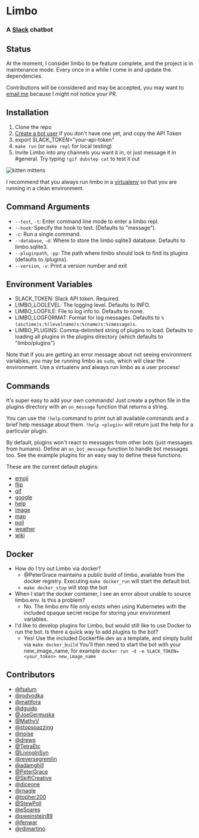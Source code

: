 # Limbo

### A [Slack](https://slack.com/) chatbot

## Status

At the moment, I consider limbo to be feature complete, and the project is in maintenance mode. Every once in a while I come in and update the dependencies.

Contributions will be considered and may be accepted, you may want to [email me](bill@billmill.org) because I might not notice your PR.

## Installation

1. Clone the repo
2. [Create a bot user](https://my.slack.com/services/new/bot) if you don't have one yet, and copy the API Token
3. export SLACK_TOKEN="your-api-token"
4. `make run` (or `make repl` for local testing)
5. Invite Limbo into any channels you want it in, or just message it in #general. Try typing `!gif dubstep cat` to test it out

![kitten mittens](http://i.imgur.com/xhmD6QO.png)

I recommend that you always run limbo in a [virtualenv](http://docs.python-guide.org/en/latest/dev/virtualenvs/) so that you are running in a clean environment.

## Command Arguments

- `--test`, `-t`: Enter command line mode to enter a limbo repl.
- `--hook`: Specify the hook to test. (Defaults to "message").
- `-c`: Run a single command.
- `--database`, `-d`: Where to store the limbo sqlite3 database. Defaults to limbo.sqlite3.
- `--pluginpath`, `-pp`: The path where limbo should look to find its plugins (defaults to /plugins).
- `--version`, `-v`: Print a version number and exit

## Environment Variables

- SLACK_TOKEN: Slack API token. Required.
- LIMBO_LOGLEVEL: The logging level. Defaults to INFO.
- LIMBO_LOGFILE: File to log info to. Defaults to none.
- LIMBO_LOGFORMAT: Format for log messages. Defaults to `%(asctime)s:%(levelname)s:%(name)s:%(message)s`.
- LIMBO_PLUGINS: Comma-delimited string of plugins to load. Defaults to loading all plugins in the plugins directory (which defaults to "limbo/plugins")

Note that if you are getting an error message about not seeing environment variables, you may be running limbo as `sudo`, which will clear the environment. Use a virtualenv and always run limbo as a user process!

## Commands

It's super easy to add your own commands! Just create a python file in the plugins directory with an `on_message` function that returns a string.

You can use the `!help` command to print out all available commands and a brief help message about them. `!help <plugin>` will return just the help for a particular plugin.

By default, plugins won't react to messages from other bots (just messages from humans). Define an `on_bot_message` function to handle bot messages too. See the example plugins for an easy way to define these functions.

These are the current default plugins:

- [emoji](https://github.com/llimllib/limbo/wiki/Emoji-Plugin)
- [flip](https://github.com/llimllib/limbo/wiki/Flip-Plugin)
- [gif](https://github.com/llimllib/limbo/wiki/Gif-Plugin)
- [google](https://github.com/llimllib/limbo/wiki/Google-Plugin)
- [help](https://github.com/llimllib/limbo/wiki/Help-Plugin)
- [image](https://github.com/llimllib/limbo/wiki/Image-Plugin)
- [map](https://github.com/llimllib/limbo/wiki/Map-Plugin)
- [poll](https://github.com/llimllib/limbo/wiki/Poll-Plugin)
- [weather](https://github.com/llimllib/limbo/wiki/Weather-Plugin)
- [wiki](https://github.com/llimllib/limbo/wiki/Wiki-Plugin)

## Docker

- How do I try out Limbo via docker?
  - @PeterGrace maintains a public build of limbo, available from the docker registry. Executing `make docker_run` will start the default bot.
  - `make docker_stop` will stop the bot
- When I start the docker container, I see an error about unable to source limbo.env. Is this a problem?
  - No. The limbo.env file only exists when using Kubernetes with the included opaque secret recipe for storing your environment variables.
- I'd like to develop plugins for Limbo, but would still like to use Docker to run the bot. Is there a quick way to add plugins to the bot?
  - Yes! Use the included Dockerfile.dev as a template, and simply build via `make docker_build` You'll then need to start the bot with your new_image_name, for example `docker run -d -e SLACK_TOKEN=<your_token> new_image_name`

## Contributors

- [@fsalum](https://github.com/fsalum)
- [@rodvodka](https://github.com/rodvodka)
- [@mattfora](https://github.com/mattfora)
- [@dguido](https://github.com/dguido)
- [@JoeGermuska](https://github.com/JoeGermuska)
- [@MathyV](https://github.com/MathyV)
- [@stopspazzing](https://github.com/stopspazzing)
- [@noise](https://github.com/noise)
- [@drewp](https://github.com/drewp)
- [@TetraEtc](https://github.com/TetraEtc)
- [@LivingInSyn](https://github.com/LivingInSyn)
- [@reversegremlin](https://github.com/reversegremlin)
- [@adamghill](https://github.com/adamghill)
- [@PeterGrace](https://github.com/PeterGrace)
- [@SkiftCreative](https://github.com/SkiftCreative)
- [@diceone](https://github.com/diceone)
- [@rnagle](https://github.com/rnagle)
- [@topher200](https://github.com/topher200)
- [@StewPoll](https://github.com/StewPoll)
- [@eSoares](https://github.com/eSoares)
- [@sweinstein89](https://github.com/sweinstein89)
- [@fenwar](https://github.com/fenwar)
- [@rdimartino](https://github.com/rdimartino)
